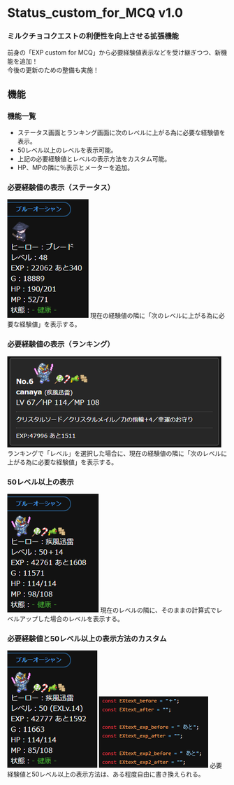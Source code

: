 # Status_custom_for_MCQ v1.0
### ミルクチョコクエストの利便性を向上させる拡張機能
前身の「EXP custom for MCQ」から必要経験値表示などを受け継ぎつつ、新機能を追加！  
今後の更新のための整備も実施！

## 機能
### 機能一覧
- ステータス画面とランキング画面に次のレベルに上がる為に必要な経験値を表示。  
- 50レベル以上のレベルを表示可能。
- 上記の必要経験値とレベルの表示方法をカスタム可能。
- HP、MPの隣に％表示とメーターを追加。

### 必要経験値の表示（ステータス）
<img src="./images/need_exp_status.png" alt="need_exp_status" title="need_exp_status">
現在の経験値の隣に「次のレベルに上がる為に必要な経験値」を表示する。

### 必要経験値の表示（ランキング）
<img src="./images/need_exp_ranking.png" alt="need_exp_ranking" title="need_exp_ranking">
ランキングで「レベル」を選択した場合に、現在の経験値の隣に「次のレベルに上がる為に必要な経験値」を表示する。

### 50レベル以上の表示
<img src="./images/ex_level.png" alt="ex_level" title="ex_level">
現在のレベルの隣に、そのままの計算式でレベルアップした場合のレベルを表示する。

### 必要経験値と50レベル以上の表示方法のカスタム
<img src="./images/text_custom1.png" alt="text_custom" title="text_custom">
<img src="./images/text_custom2.png" alt="text_custom" title="text_custom">
必要経験値と50レベル以上の表示方法は、ある程度自由に書き換えられる。
